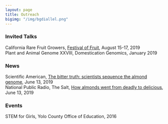 ```yaml
---
layout: page
title: Outreach
bigimg: "/img/bgdiallel.png"
---
```


### Invited Talks
California Rare Fruit Growers, [Festival of Fruit](https://festivaloffruit.org/), August 15-17, 2019<br/>
Plant and Animal Genome XXVIII, Domestication Genomics, January 2019<br/>

### News
Scientific American, [The bitter truth: scientists sequence the almond genome](https://www.scientificamerican.com/article/the-bitter-truth-scientists-sequence-the-almond-genome/), June 13, 2019<br/>
National Public Radio, The Salt, [How almonds went from deadly to delicious](https://www.npr.org/sections/thesalt/2019/06/13/732160949/how-almonds-went-from-deadly-to-delicious), June 13, 2019<br/>

### Events
STEM for Girls, Yolo County Office of Education, 2016<br/>
